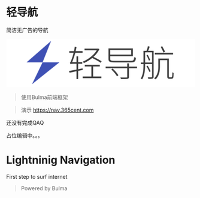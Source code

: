 # 轻导航
简洁无广告的导航

![logo](logo.png)
>使用Bulma前端框架

>演示
https://nav.365cent.com

还没有完成QAQ

占位编辑中。。。

# Lightninig Navigation
First step to surf internet

>Powered by Bulma
